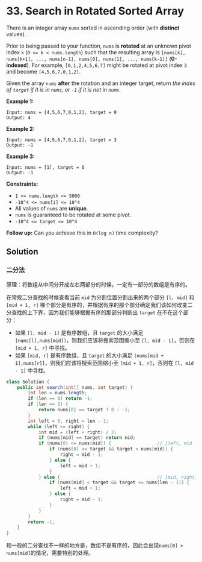 # 33. Search in Rotated Sorted Array

There is an integer array `nums` sorted in ascending order (with **distinct** values).

Prior to being passed to your function, `nums` is **rotated** at an unknown pivot index `k` (`0 <= k < nums.length`) such that the resulting array is `[nums[k], nums[k+1], ..., nums[n-1], nums[0], nums[1], ..., nums[k-1]]` (**0-indexed**). For example, `[0,1,2,4,5,6,7]` might be rotated at pivot index `3` and become `[4,5,6,7,0,1,2]`.

Given the array `nums` **after** the rotation and an integer target, return *the index of `target` if it is in `nums`, or `-1` if it is not in `nums`*.


**Example 1:**
```text
Input: nums = [4,5,6,7,0,1,2], target = 0
Output: 4
```
**Example 2:**
```text
Input: nums = [4,5,6,7,0,1,2], target = 3
Output: -1
```
**Example 3:**
```text
Input: nums = [1], target = 0
Output: -1
```

**Constraints:**

* `1 <= nums.length <= 5000`
* `-10^4 <= nums[i] <= 10^4`
* All values of `nums` are **unique**.
* `nums` is guaranteed to be rotated at some pivot.
* `-10^4 <= target <= 10^4`

**Follow up:** Can you achieve this in `O(log n)` time complexity?

## Solution

### 二分法

原理：将数组从中间分开成左右两部分的时候，一定有一部分的数组是有序的。

在常规二分查找的时候查看当前 `mid` 为分割位置分割出来的两个部分 `[l, mid]` 和 `[mid + 1, r]` 哪个部分是有序的，并根据有序的那个部分确定我们该如何改变二分查找的上下界，因为我们能够根据有序的那部分判断出 `target` 在不在这个部分：

* 如果 `[l, mid - 1]` 是有序数组，且 `target` 的大小满足 `[nums[l],nums[mid])`，则我们应该将搜索范围缩小至 `[l, mid - 1]`，否则在 `[mid + 1, r]` 中寻找。
* 如果 `[mid, r]` 是有序数组，且 `target` 的大小满足 `(nums[mid + 1],nums[r]]`，则我们应该将搜索范围缩小至 `[mid + 1, r]`，否则在 `[l, mid - 1]` 中寻找。

```java
class Solution {
    public int search(int[] nums, int target) {
        int len = nums.length;
        if (len == 0) return -1;
        if (len == 1) {
            return nums[0] == target ? 0 : -1;
        }
        int left = 0, right = len - 1;
        while (left <= right) {
            int mid = (left + right) / 2;
            if (nums[mid] == target) return mid;
            if (nums[0] <= nums[mid]) {                 // [left, mid - 1]是有序数组    
                if (nums[0] <= target && target < nums[mid]) {
                    right = mid - 1;
                } else {
                    left = mid + 1;
                }
            } else {                                    // [mid, right]是有序数组      
                if (nums[mid] < target && target <= nums[len - 1]) {
                    left = mid + 1;
                } else {
                    right = mid - 1;
                }
            }
        }
        return -1;
    }
}
```

和一般的二分查找不一样的地方是，数组不是有序的，因此会出现`nums[0] > nums[mid]`的情况，需要特别的处理。